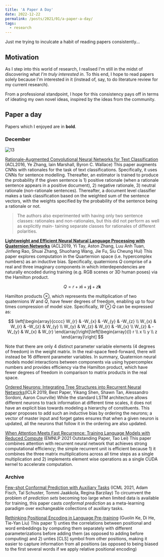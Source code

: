 ```yaml
---
title: 'A Paper A Day'
date: 2022-12-22
permalink: /posts/2021/01/a-paper-a-day/
tags:
  - research
---
```

Just me trying to inculcate a habit of reading papers consistently...

## Motivation
As I step into this world of research, I realised I'm still in the midst of discovering what *I'm truly interested in*. To this end, I hope to read papers solely because I'm interested in it (instead of, say, to do literature review for my current research).

From a professional standpoint, I hope for this consistency pays off in terms of ideating my own novel ideas, inspired by the ideas from the community.

## Paper a day
Papers which I enjoyed are in **bold**.

### December
<!-- 4/31 -->
![13](https://progress-bar.dev/10)

[Rationale-Augmented Convolutional Neural Networks for Text Classification](https://arxiv.org/pdf/1605.04469.pdf) (ACL2016, Ye Zhang, Iain Marshall, Byron C. Wallace) This paper augments CNNs with rationales for the task of text classifications. Specifically, it uses CNNs for sentence modelling. Thereafter, an estimator is trained to produce the probability if the given sentence is 1) positive rationale (when a rationale sentence appears in a positive document), 2) negative rationale, 3) neutral rationale (non-rationale sentences). Thereafter, a document level classifier makes a task classification based on the weighted sum of the sentence vectors, with the weights specified by the probability of the sentence being a rationale or not.

> The authors also experimented with having only two sentence classes: rationales and non-rationales, but this did not perform as well as explicitly main- taining separate classes for rationales of different polarities.

**[Lightweight and Efficient Neural Natural Language Processing with Quaternion Networks](https://arxiv.org/pdf/1906.04393.pdf)** (ACL2019, Yi Tay, Aston Zhang, Luu Anh Tuan, Jinfeng Rao, Shuai Zhang, Shuohang Wang, Jie Fu, Siu Cheung Hui) This paper explores computation in the Quarternion space (i.e. hypercomplex numbers) as an inductive bias. Specifically, quaternions $Q$ comprise of a real and three imaginary components in which interdependencies are naturally encoded during training (e.g. RGB scenes or 3D human poses) via the Hamilton product. 

$$ Q = r + x\mathbf{i} + y\mathbf{j} + z\mathbf{k} $$

Hamilton products $\otimes$, which represents the multiplication of two quaternions $W$ and $Q$, have fewer degrees of freedom, enabling up to four times compression of model size. Specifically, $W \otimes Q$ can be expressed as:

$$
\left[\begin{array}{cccc}
W_{r} & -W_{x} & -W_{y} & -W_{z} \\
W_{x} & W_{r} & -W_{z} & W_{y} \\
W_{y} & W_{z} & W_{r} & -W_{x} \\
W_{z} & -W_{y} & W_{x} & W_{r}
\end{array}\right]\left[\begin{array}{l}
r \\
x \\
y \\
z
\end{array}\right]
$$

Note that there are only 4 distinct parameter variable elements (4 degrees of freedom) in the weight matrix. In the real-space feed-forward, there will instead be 16 different parameter variables. In summary, Quaternion neural models model interactions between components via using hypercomplex numbers and provides efficiency via the Hamilton product, which have fewer degrees of freedom in comparison to matrix products in the real space.

<!--  -->
<!-- hypercomplex numbers - model interactions -->
<!-- hamilton product have lesser degrees of freedom -->

[Ordered Neurons: Integrating Tree Structures into Recurrent Neural Networks](https://arxiv.org/pdf/1810.09536.pdf)(ICLR 2019, Best Paper, Yikang Shen, Shawn Tan, Alessandro Sordoni, Aaron Courville) While the standard LSTM architecture allows different neurons to track information at different time scales, it does not have an explicit bias towards modeling a hierarchy of constituents. This paper proposes to add such an inductive bias by ordering the neurons; a vector of master input and forget gates ensures that when a given neuron is updated, all the neurons that follow it in the ordering are also updated. 

[When Attention Meets Fast Recurrence: Training Language Models with Reduced Compute](https://arxiv.org/abs/2102.12459) (EMNLP 2021 Outstanding Paper, Tao Lei) This paper combines attention with recurrent neural network that achieves strong computational efficiency; the simple recurrent unit is efficient because 1) it combines the three matrix multiplications across all time steps as a single multiplication and 2) implements element wise operations as a single CUDA kernel to accelerate computation.

### Archive
[Few-shot Conformal Prediction with Auxiliary Tasks](https://arxiv.org/abs/2102.08898) (ICML 2021, Adam Fisch, Tal Schuster, Tommi Jaakkola, Regina Barzilay) To circumvent the problem of *prediction sets* becoming too large when limited data is available for training, this paper casts *conformal prediction* as a meta-learning paradigm over exchangeable collections of auxiliary tasks.

[Rethinking Positional Encoding in Language Pre-training](https://openreview.net/pdf?id=09-528y2Fgf) (Guolin Ke, Di He, Tie-Yan Liu) This paper 1) unties the correlations between positional and word embeddings by computing them separately with different parameterizations before adding them (as opposed to adding before computing) and 2) unties [CLS] symbol from other positions, making it easier to capture information from all positions (as opposed to being biased to the first several words if we apply relative positional encoding)